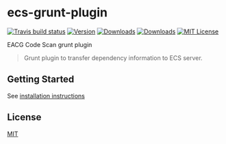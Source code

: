 # ecs-grunt-plugin

[![Travis build status](https://travis-ci.org/eacg-gmbh/ecs-grunt-plugin.svg?branch=master)](https://travis-ci.org/eacg-gmbh/ecs-grunt-plugin)
[![Version](https://img.shields.io/npm/v/ecs-grunt-plugin.svg)](http://npm.im/ecs-grunt-plugin)
[![Downloads](https://img.shields.io/npm/dm/ecs-grunt-plugin.svg)](http://npm-stat.com/charts.html?package=ecs-grunt-plugin)
[![Downloads](https://img.shields.io/npm/dt/ecs-grunt-plugin.svg)](http://npm-stat.com/charts.html?package=ecs-grunt-plugin)
[![MIT License](https://img.shields.io/npm/l/check-dependencies.svg?style=flat-square)](http://opensource.org/licenses/MIT)


EACG Code Scan grunt plugin

> Grunt plugin to transfer dependency information to ECS server.

## Getting Started
See [installation instructions](https://ecs.eacg.de/install/#npm)

## License
[MIT](https://github.com/eacg-gmbh/ecs-grunt-plugin/blob/master/LICENSE)
